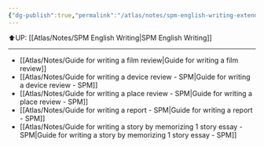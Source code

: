 ```yaml
---
{"dg-publish":true,"permalink":"/atlas/notes/spm-english-writing-extended-essay/","noteIcon":""}
---
```


⬆️UP: [[Atlas/Notes/SPM English Writing\|SPM English Writing]]

---

- [[Atlas/Notes/Guide for writing a film review\|Guide for writing a film review]]
- [[Atlas/Notes/Guide for writing a device review - SPM\|Guide for writing a device review - SPM]]
- [[Atlas/Notes/Guide for writing a place review - SPM\|Guide for writing a place review - SPM]]
- [[Atlas/Notes/Guide for writing a report - SPM\|Guide for writing a report - SPM]]
- [[Atlas/Notes/Guide for writing a story by memorizing 1 story essay - SPM\|Guide for writing a story by memorizing 1 story essay - SPM]]
